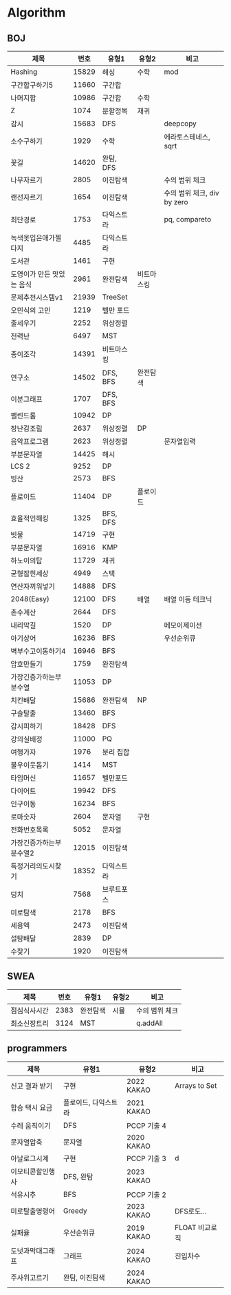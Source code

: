 # Algorithm

## BOJ

| 제목             | 번호    | 유형1      | 유형2   | 비고                    |
|----------------|-------|----------|-------|-----------------------|
| Hashing        | 15829 | 해싱       | 수학    | mod                   |
| 구간합구하기5        | 11660 | 구간합      |       |                       |
| 나머지합           | 10986 | 구간합      | 수학    |                       |
| Z              | 1074  | 분할정복     | 재귀    |                       |
| 감시             | 15683 | DFS      |       | deepcopy              |
| 소수구하기          | 1929  | 수학       |       | 에라토스테네스, sqrt         |
| 꽃길             | 14620 | 완탐, DFS  |       |                       |
| 나무자르기          | 2805  | 이진탐색     |       | 수의 범위 체크              |
| 랜선자르기          | 1654  | 이진탐색     |       | 수의 범위 체크, div by zero |
| 최단경로           | 1753  | 다익스트라    |       | pq, compareto         |
| 녹색옷입은애가젤다지     | 4485  | 다익스트라    |       |                       |
| 도서관            | 1461  | 구현       |       |                       |
| 도영이가 만든 맛있는 음식 | 2961  | 완전탐색     | 비트마스킹 |                       |
| 문제추천시스템v1      | 21939 | TreeSet  |       |                       |
| 오민식의 고민        | 1219  | 벨만 포드    |       |                       |
| 줄세우기           | 2252  | 위상정렬     |       |                       |
| 전력난            | 6497  | MST      |       |                       |
| 종이조각           | 14391 | 비트마스킹    |       |                       |
| 연구소            | 14502 | DFS, BFS | 완전탐색  |                       |
| 이분그래프          | 1707  | DFS, BFS |       |                       |
| 팰린드롬           | 10942 | DP       |       |                       |
| 장난감조립          | 2637  | 위상정렬     | DP    |                       |
| 음악프로그램         | 2623  | 위상정렬     |       | 문자열입력                 |
| 부분문자열          | 14425 | 해시       |       |                       |
| LCS 2          | 9252  | DP       |       |                       |
| 빙산             | 2573  | BFS      |       |                       |
| 플로이드           | 11404 | DP       | 플로이드  |                       |
| 효율적인해킹         | 1325  | BFS, DFS |       |                       |
| 빗물             | 14719 | 구현       |       |                       |
| 부분문자열          | 16916 | KMP      |       |                       |
| 하노이의탑          | 11729 | 재귀       |       |                       |
| 균형잡힌세상         | 4949  | 스택       |       |                       |
| 연산자끼워넣기        | 14888 | DFS      |       |                       |
| 2048(Easy)     | 12100 | DFS      | 배열    | 배열 이동 테크닉             |
| 촌수계산           | 2644  | DFS      |       |                       |
| 내리막길           | 1520  | DP       |       | 메모이제이션                |
| 아기상어           | 16236 | BFS      |       | 우선순위큐                 |
| 벽부수고이동하기4      | 16946 | BFS      |       |                  |
| 암호만들기          | 1759  | 완전탐색     |       |                  |
| 가장긴증가하는부분수열    | 11053 | DP       |       |                  |
| 치킨배달           | 15686 | 완전탐색     | NP    |                  |
| 구슬탈출           | 13460 | BFS      |       |                  |
| 감시피하기          | 18428 | DFS      |       |                  |
| 강의실배정          | 11000 | PQ       |       |                  |
| 여행가자           | 1976  | 분리 집합    |       |                  |
| 불우이웃돕기         | 1414  | MST      |       |                  |
| 타임머신           | 11657 | 벨만포드     |       |                  |
| 다이어트           | 19942 | DFS      |       |                  |
| 인구이동           | 16234 | BFS      |       |                  |
| 로마숫자           | 2604  | 문자열      | 구현    |                  |
| 전화번호목록         | 5052  | 문자열      |       |                  |
| 가장긴증가하는부분수열2   | 12015 | 이진탐색     |       |                  |
| 특정거리의도시찾기      | 18352 | 다익스트라    |       |                  |
| 덩치             | 7568  | 브루트포스    |       |                  |
| 미로탐색           | 2178  | BFS      |       |                  |
| 세용액            | 2473  | 이진탐색     |       |                  |
| 설탕배달           | 2839  | DP       |       |                  |
| 수찾기            | 1920  | 이진탐색     |       |                  |

## SWEA

| 제목     | 번호   | 유형1  | 유형2 | 비고       |
|--------|------|------|-----|----------|
| 점심식사시간 | 2383 | 완전탐색 | 시뮬  | 수의 범위 체크 |
| 최소신장트리 | 3124 | MST  |     | q.addAll |

## programmers

| 제목       | 유형1         | 유형2        | 비고            |
|----------|-------------|------------|---------------|
| 신고 결과 받기 | 구현          | 2022 KAKAO | Arrays to Set |
| 합승 택시 요금 | 플로이드, 다익스트라 | 2021 KAKAO |               |
| 수레 움직이기  | DFS         | PCCP 기출 4  |               |
| 문자열압축    | 문자열         | 2020 KAKAO |               |
| 아날로그시계   | 구현          | PCCP 기출 3  | d             |
| 이모티콘할인행사 | DFS, 완탐     | 2023 KAKAO |               |
| 석유시추     | BFS         | PCCP 기출 2  |               |
| 미로탈출명령어  | Greedy      | 2023 KAKAO | DFS로도...      |
| 실패율      | 우선순위큐       | 2019 KAKAO | FLOAT 비교로직    |
| 도넛과막대그래프 | 그래프         | 2024 KAKAO | 진입차수          |
| 주사위고르기   | 완탐, 이진탐색    | 2024 KAKAO |               |
